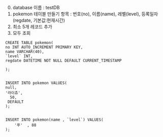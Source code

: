 

0. database 이름 : testDB
1. pokemon 테이블 만들기 
	항목 : 번호(no),  이름(name), 레벨(level), 등록일자(regdate, 기본값:현재시간)
2. 최소 5개 레코드 추가
3. 모두 조회


```mysql
CREATE TABLE pokemon(
no INT AUTO_INCREMENT PRIMARY KEY,
name VARCHAR(40),
`level` INT,
regdate DATETIME NOT NULL DEFAULT CURRENT_TIMESTAMP

);


```

```mysql
INSERT INTO pokemon VALUES(
null,
'라이츄',
  50,
 DEFAULT   
);

```

```mysql

INSERT INTO pokemon(name , `level`) VALUES(
    '푸'  , 88  
);

```
